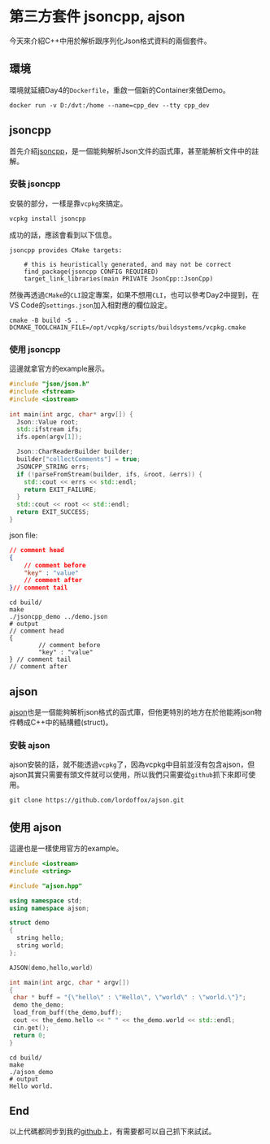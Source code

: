 # 第三方套件 jsoncpp, ajson

今天來介紹C++中用於解析跟序列化Json格式資料的兩個套件。

## 環境

環境就延續Day4的`Dockerfile`，重啟一個新的Container來做Demo。

```shell
docker run -v D:/dvt:/home --name=cpp_dev --tty cpp_dev
```

## jsoncpp

首先介紹[jsoncpp](https://github.com/open-source-parsers/jsoncpp/tree/master)，是一個能夠解析Json文件的函式庫，甚至能解析文件中的註解。

### 安裝 jsoncpp

安裝的部分，一樣是靠`vcpkg`來搞定。

```shell
vcpkg install jsoncpp
```

成功的話，應該會看到以下信息。

```shell
jsoncpp provides CMake targets:

    # this is heuristically generated, and may not be correct
    find_package(jsoncpp CONFIG REQUIRED)
    target_link_libraries(main PRIVATE JsonCpp::JsonCpp)
```

然後再透過`CMake`的`CLI`設定專案，如果不想用`CLI`，也可以參考Day2中提到，在VS Code的`settings.json`加入相對應的欄位設定。

```shell
cmake -B build -S . -DCMAKE_TOOLCHAIN_FILE=/opt/vcpkg/scripts/buildsystems/vcpkg.cmake
```

### 使用 jsoncpp

這邊就拿官方的example展示。

```cpp
#include "json/json.h"
#include <fstream>
#include <iostream>
 
int main(int argc, char* argv[]) {
  Json::Value root;
  std::ifstream ifs;
  ifs.open(argv[1]);

  Json::CharReaderBuilder builder;
  builder["collectComments"] = true;
  JSONCPP_STRING errs;
  if (!parseFromStream(builder, ifs, &root, &errs)) {
    std::cout << errs << std::endl;
    return EXIT_FAILURE;
  }
  std::cout << root << std::endl;
  return EXIT_SUCCESS;
}
```

json file:

```json
// comment head
{
    // comment before
    "key" : "value"
    // comment after
}// comment tail
```

```shell
cd build/
make
./jsoncpp_demo ../demo.json
# output
// comment head
{
        // comment before
        "key" : "value"
} // comment tail
// comment after
```

## ajson

[ajson](https://github.com/lordoffox/ajson)也是一個能夠解析json格式的函式庫，但他更特別的地方在於他能將json物件轉成C++中的結構體(struct)。

### 安裝 ajson

ajson安裝的話，就不能透過`vcpkg`了，因為vcpkg中目前並沒有包含ajson，但ajson其實只需要有頭文件就可以使用，所以我們只需要從`github`抓下來即可使用。

```shell
git clone https://github.com/lordoffox/ajson.git
```

## 使用 ajson

這邊也是一樣使用官方的example。

```cpp
#include <iostream>
#include <string>

#include "ajson.hpp"

using namespace std;
using namespace ajson;

struct demo
{
  string hello;
  string world;
};

AJSON(demo,hello,world)

int main(int argc, char * argv[])
{
 char * buff = "{\"hello\" : \"Hello\", \"world\" : \"world.\"}";
 demo the_demo;
 load_from_buff(the_demo,buff);
 cout << the_demo.hello << " " << the_demo.world << std::endl;
 cin.get();
 return 0;
}
```

```shell
cd build/
make
./ajson_demo
# output
Hello world.
```

## End

以上代碼都同步到我的[github](https://github.com/steven715/15-IT-IronMan/tree/master)上，有需要都可以自己抓下來試試。
